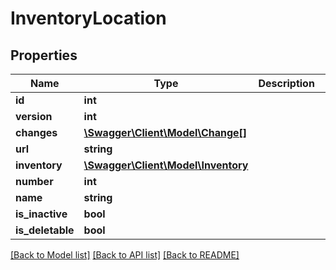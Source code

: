 # InventoryLocation

## Properties
Name | Type | Description | Notes
------------ | ------------- | ------------- | -------------
**id** | **int** |  | [optional] 
**version** | **int** |  | [optional] 
**changes** | [**\Swagger\Client\Model\Change[]**](Change.md) |  | [optional] 
**url** | **string** |  | [optional] 
**inventory** | [**\Swagger\Client\Model\Inventory**](Inventory.md) |  | 
**number** | **int** |  | [optional] 
**name** | **string** |  | 
**is_inactive** | **bool** |  | [optional] 
**is_deletable** | **bool** |  | [optional] 

[[Back to Model list]](../README.md#documentation-for-models) [[Back to API list]](../README.md#documentation-for-api-endpoints) [[Back to README]](../README.md)


